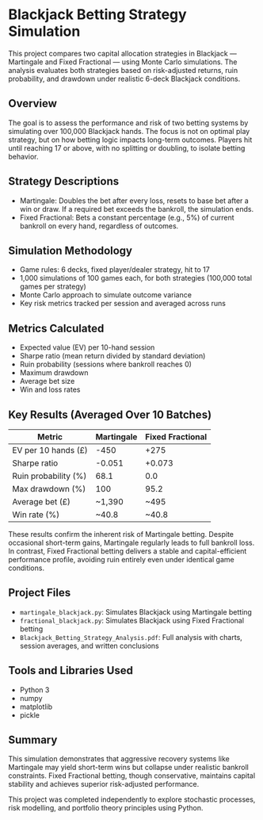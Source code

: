 # Blackjack Betting Strategy Simulation

This project compares two capital allocation strategies in Blackjack — Martingale and Fixed Fractional — using Monte Carlo simulations. The analysis evaluates both strategies based on risk-adjusted returns, ruin probability, and drawdown under realistic 6-deck Blackjack conditions.

## Overview

The goal is to assess the performance and risk of two betting systems by simulating over 100,000 Blackjack hands. The focus is not on optimal play strategy, but on how betting logic impacts long-term outcomes. Players hit until reaching 17 or above, with no splitting or doubling, to isolate betting behavior.

## Strategy Descriptions

- Martingale: Doubles the bet after every loss, resets to base bet after a win or draw. If a required bet exceeds the bankroll, the simulation ends.
- Fixed Fractional: Bets a constant percentage (e.g., 5%) of current bankroll on every hand, regardless of outcomes.

## Simulation Methodology

- Game rules: 6 decks, fixed player/dealer strategy, hit to 17
- 1,000 simulations of 100 games each, for both strategies (100,000 total games per strategy)
- Monte Carlo approach to simulate outcome variance
- Key risk metrics tracked per session and averaged across runs

## Metrics Calculated

- Expected value (EV) per 10-hand session
- Sharpe ratio (mean return divided by standard deviation)
- Ruin probability (sessions where bankroll reaches 0)
- Maximum drawdown
- Average bet size
- Win and loss rates

## Key Results (Averaged Over 10 Batches)

| Metric               | Martingale     | Fixed Fractional |
|----------------------|----------------|------------------|
| EV per 10 hands (£)  | -450           | +275             |
| Sharpe ratio         | -0.051         | +0.073           |
| Ruin probability (%) | 68.1           | 0.0              |
| Max drawdown (%)     | 100            | 95.2             |
| Average bet (£)      | ~1,390         | ~495             |
| Win rate (%)         | ~40.8          | ~40.8            |

These results confirm the inherent risk of Martingale betting. Despite occasional short-term gains, Martingale regularly leads to full bankroll loss. In contrast, Fixed Fractional betting delivers a stable and capital-efficient performance profile, avoiding ruin entirely even under identical game conditions.

## Project Files

- `martingale_blackjack.py`: Simulates Blackjack using Martingale betting
- `fractional_blackjack.py`: Simulates Blackjack using Fixed Fractional betting
- `Blackjack_Betting_Strategy_Analysis.pdf`: Full analysis with charts, session averages, and written conclusions


## Tools and Libraries Used

- Python 3
- numpy
- matplotlib
- pickle 

## Summary

This simulation demonstrates that aggressive recovery systems like Martingale may yield short-term wins but collapse under realistic bankroll constraints. Fixed Fractional betting, though conservative, maintains capital stability and achieves superior risk-adjusted performance.

This project was completed independently to explore stochastic processes, risk modelling, and portfolio theory principles using Python.
